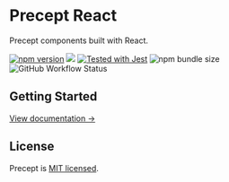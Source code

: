 # Precept React

Precept components built with React.

<p>
    <a href="https://www.npmjs.com/package/precept-react"><img src="https://img.shields.io/npm/v/precept-react.svg?style=flat" alt="npm version"></a>
    <a href="#license"><img src="https://img.shields.io/github/license/sourcerer-io/hall-of-fame.svg"></a>
    <a href="https://github.com/facebook/jest"><img src="https://img.shields.io/badge/tested_with-jest-99424f.svg" alt="Tested with Jest"></a>
    <img alt="npm bundle size" src="https://img.shields.io/bundlephobia/minzip/precept-react">
    <img alt="GitHub Workflow Status" src="https://img.shields.io/github/actions/workflow/status/marksmccann/precept-react/node.js.yml">
</p>

## Getting Started

[View documentation →](https://marksmccann.github.io/precept/)

## License

Precept is [MIT licensed](./LICENSE).

